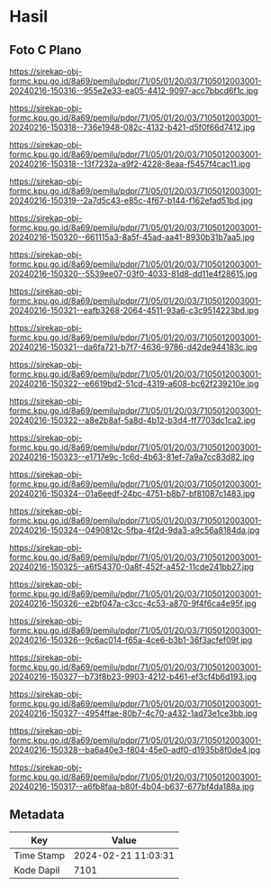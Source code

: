 # Hasil

## Foto C Plano

https://sirekap-obj-formc.kpu.go.id/8a69/pemilu/pdpr/71/05/01/20/03/7105012003001-20240216-150316--955e2e33-ea05-4412-9097-acc7bbcd6f1c.jpg

https://sirekap-obj-formc.kpu.go.id/8a69/pemilu/pdpr/71/05/01/20/03/7105012003001-20240216-150318--736e1948-082c-4132-b421-d5f0f66d7412.jpg

https://sirekap-obj-formc.kpu.go.id/8a69/pemilu/pdpr/71/05/01/20/03/7105012003001-20240216-150318--13f7232a-a9f2-4228-8eaa-f5457f4cac11.jpg

https://sirekap-obj-formc.kpu.go.id/8a69/pemilu/pdpr/71/05/01/20/03/7105012003001-20240216-150319--2a7d5c43-e85c-4f67-b144-f162efad51bd.jpg

https://sirekap-obj-formc.kpu.go.id/8a69/pemilu/pdpr/71/05/01/20/03/7105012003001-20240216-150320--661115a3-8a5f-45ad-aa41-8930b31b7aa5.jpg

https://sirekap-obj-formc.kpu.go.id/8a69/pemilu/pdpr/71/05/01/20/03/7105012003001-20240216-150320--5539ee07-03f0-4033-81d8-dd11e4f28615.jpg

https://sirekap-obj-formc.kpu.go.id/8a69/pemilu/pdpr/71/05/01/20/03/7105012003001-20240216-150321--eafb3268-2064-4511-93a6-c3c9514223bd.jpg

https://sirekap-obj-formc.kpu.go.id/8a69/pemilu/pdpr/71/05/01/20/03/7105012003001-20240216-150321--da6fa721-b7f7-4636-9786-d42de944183c.jpg

https://sirekap-obj-formc.kpu.go.id/8a69/pemilu/pdpr/71/05/01/20/03/7105012003001-20240216-150322--e6619bd2-51cd-4319-a608-bc62f239210e.jpg

https://sirekap-obj-formc.kpu.go.id/8a69/pemilu/pdpr/71/05/01/20/03/7105012003001-20240216-150322--a8e2b8af-5a8d-4b12-b3d4-ff7703dc1ca2.jpg

https://sirekap-obj-formc.kpu.go.id/8a69/pemilu/pdpr/71/05/01/20/03/7105012003001-20240216-150323--e1717e9c-1c6d-4b63-81ef-7a9a7cc83d82.jpg

https://sirekap-obj-formc.kpu.go.id/8a69/pemilu/pdpr/71/05/01/20/03/7105012003001-20240216-150324--01a6eedf-24bc-4751-b8b7-bf81087c1483.jpg

https://sirekap-obj-formc.kpu.go.id/8a69/pemilu/pdpr/71/05/01/20/03/7105012003001-20240216-150324--0490812c-5fba-4f2d-9da3-a9c56a8184da.jpg

https://sirekap-obj-formc.kpu.go.id/8a69/pemilu/pdpr/71/05/01/20/03/7105012003001-20240216-150325--a6f54370-0a8f-452f-a452-11cde241bb27.jpg

https://sirekap-obj-formc.kpu.go.id/8a69/pemilu/pdpr/71/05/01/20/03/7105012003001-20240216-150326--e2bf047a-c3cc-4c53-a870-9f4f6ca4e95f.jpg

https://sirekap-obj-formc.kpu.go.id/8a69/pemilu/pdpr/71/05/01/20/03/7105012003001-20240216-150326--9c6ac014-f65a-4ce6-b3b1-36f3acfef09f.jpg

https://sirekap-obj-formc.kpu.go.id/8a69/pemilu/pdpr/71/05/01/20/03/7105012003001-20240216-150327--b73f8b23-9903-4212-b461-ef3cf4b6d193.jpg

https://sirekap-obj-formc.kpu.go.id/8a69/pemilu/pdpr/71/05/01/20/03/7105012003001-20240216-150327--4954ffae-80b7-4c70-a432-1ad73e1ce3bb.jpg

https://sirekap-obj-formc.kpu.go.id/8a69/pemilu/pdpr/71/05/01/20/03/7105012003001-20240216-150328--ba6a40e3-f804-45e0-adf0-d1935b8f0de4.jpg

https://sirekap-obj-formc.kpu.go.id/8a69/pemilu/pdpr/71/05/01/20/03/7105012003001-20240216-150317--a6fb8faa-b80f-4b04-b637-677bf4da188a.jpg


## Metadata

| Key        | Value               |
| ---------- | ------------------- |
| Time Stamp | 2024-02-21 11:03:31 |
| Kode Dapil | 7101                |



